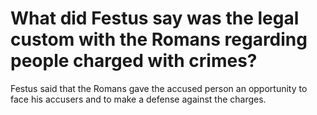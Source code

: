 # What did Festus say was the legal custom with the Romans regarding people charged with crimes?

Festus said that the Romans gave the accused person an opportunity to face his accusers and to make a defense against the charges.
